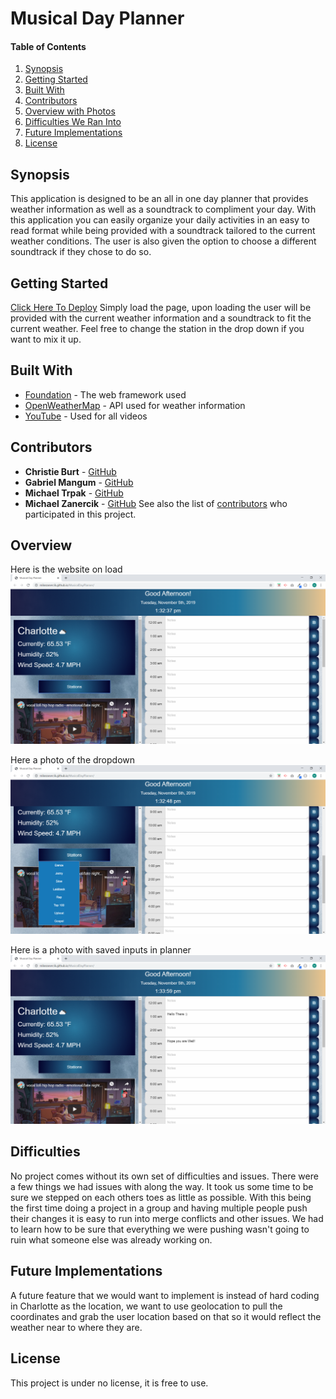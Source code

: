 # Musical Day Planner

#### Table of Contents
1. [Synopsis](#Synopsis)
2. [Getting Started](#Getting-Started)
3. [Built With](#Built-With)
4. [Contributors](#Contributors)
5. [Overview with Photos](#Overview)
6. [Difficulties We Ran Into](#Difficulties)
7. [Future Implementations](#Future-Implementations)
8. [License](#License)

## Synopsis 
This application is designed to be an all in one day planner that provides weather information as well as a soundtrack to compliment your day. With this application you can easily organize your daily activities in an easy to read format while being provided with a soundtrack tailored to the current weather conditions. The user is also given the option to choose a different soundtrack if they chose to do so.

## Getting Started
 [Click Here To Deploy](https://mikezanercik.github.io/MusicalDayPlanner/)
Simply load the page, upon loading the user will be provided with the current weather information and a soundtrack to fit the current weather. Feel free to change the station in the drop down if you want to mix it up.

## Built With
* [Foundation](https://foundation.zurb.com/) - The web framework used
* [OpenWeatherMap](https://openweathermap.org/) - API used for weather information
* [YouTube](http://youtube.com) - Used for all videos

## Contributors
* **Christie Burt** - [GitHub](https://github.com/TwoByteKitty)
* **Gabriel Mangum** - [GitHub](https://github.com/GabrielTMangum)
* **Michael Trpak** - [GitHub](https://github.com/mrtrpak)
* **Michael Zanercik** - [GitHub](https://github.com/MikeZanercik)
See also the list of [contributors](https://github.com/MikeZanercik/MusicalDayPlanner) who participated in this project.

## Overview
Here is the website on load
![Webpage on Load](/assets/images/weather.png)

Here a photo of the dropdown
![Dropdown in webpage](/assets/images/dropdown.png)

Here is a photo with saved inputs in planner
![Planner Notes](/assets/images/plannerNotes.png)

## Difficulties
No project comes without its own set of difficulties and issues. There were a few things we had issues with along the way. It took us some time to be sure we stepped on each others toes as little as possible. With this being the first time doing a project in a group and having multiple people push their changes it is easy to run into merge conflicts and other issues. We had to learn how to be sure that everything we were pushing wasn't going to ruin what someone else was already working on. 

## Future Implementations
A future feature that we would want to implement is instead of hard coding in Charlotte as the location, we want to use geolocation to pull the coordinates and grab the user location based on that so it would reflect the weather near to where they are.

## License
This project is under no license, it is free to use.